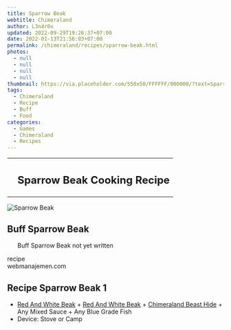 ```yaml
---
title: Sparrow Beak
webtitle: Chimeraland
author: L3n4r0x
updated: 2022-09-29T19:26:37+07:00
date: 2022-01-13T21:56:03+07:00
permalink: /chimeraland/recipes/sparrow-beak.html
photos:
  - null
  - null
  - null
  - null
thumbnail: https://via.placeholder.com/550x50/FFFFFF/000000/?text=Sparrow Beak
tags:
  - Chimeraland
  - Recipe
  - Buff
  - Food
categories:
  - Games
  - Chimeraland
  - Recipes
---
```


<section id="bootstrap-wrapper"><link rel="stylesheet" href="https://cdn.statically.io/gh/dimaslanjaka/Web-Manajemen/40ac3225/css/bootstrap-4.5-wrapper.css"/><div class="row mb-2"><div class="col-md-12 mb-2"><table class="table" id="post-info"><tbody><tr><td></td><td><h1 class="fs-5">Sparrow Beak Cooking Recipe</h1></td></tr></tbody></table></div></div><div class="card mb-2"><div class="row g-0"><div class="col-sm-4 position-relative mb-2"><img src="https://via.placeholder.com/600" class="card-img fit-cover w-100 h-100" alt="Sparrow Beak" data-fancybox="true"/></div><div class="col-sm-8 mb-2"><div class="card-body"><h2 class="card-title fs-5">Buff Sparrow Beak</h2><div class="card-text"><ul>Buff Sparrow Beak not yet written</ul></div><span class="badge rounded-pill bg-dark">recipe</span></div><div class="card-footer text-end text-muted">webmanajemen.com</div></div></div></div><div class="row mb-2"><div class="col-12 col-lg-6 recipe-item mb-2"><div class="card"><div class="card-body"><h2 class="card-title fs-5">Recipe Sparrow Beak 1</h2><div class="card-text"><ul><li><a class="text-decoration-none" href="/chimeraland/materials/red-and-white-beak.html">Red And White Beak</a><span> + </span><a class="text-decoration-none" href="/chimeraland/materials/red-and-white-beak.html">Red And White Beak</a><span> + </span><a class="text-decoration-none" href="/chimeraland/materials/chimeraland-beast-hide.html">Chimeraland Beast Hide</a><span> + </span>Any Mixed Sauce<span> + </span>Any Blue Grade Fish</li><li>Device: Stove or Camp</li></ul></div></div></div></div></div></section>